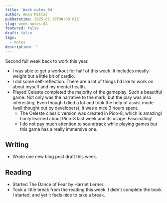 ```yaml
---
title: 'Week notes 04'
author: Aman Mittal
pubDatetime: 2025-01-19T00:00:01Z
slug: week-notes-04
featured: false
draft: false
tags:
  - notes
description: ''
---
```


Second full week back to work this year.

- I was able to get a workout for half of this week. It includes mostly weight but a little bit of cardio.
- I did some self-reflection. There are a lot of things I'd like to work on about myself and my mental health.
- Played Celeste completed the majority of the gameplay. Such a beautiful game. Not only was the narrative to the mark, but the play was also interesting. Even though I died a lot and took the help of assist mode (well thought out by developers), it was a nice 3 hours spent.
  - The Celeste classic version was created in Pico-8, which is amazing! I only learned about Pico-8 last week and its usage. Fascinating!
  - I do not pay much attention to soundtrack while playing games but this game has a really immersive one.

## Writing

- Wrote one new blog post draft this week.

## Reading

- Started The Dance of Fear by Harriet Lerner.
- Took a little break from the reading this week. I didn't complete the book I started, and yet it feels nice to take a break.
